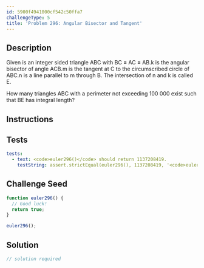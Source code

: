 ```yaml
---
id: 5900f4941000cf542c50ffa7
challengeType: 5
title: 'Problem 296: Angular Bisector and Tangent'
---
```


## Description
<section id='description'>
Given is an integer sided triangle ABC with BC ≤ AC ≤ AB.k is the angular bisector of angle ACB.m is the tangent at C to the circumscribed circle of ABC.n is a line parallel to m through B.
The intersection of n and k is called E.



How many triangles ABC with a perimeter not exceeding 100 000 exist such that BE has integral length?
</section>

## Instructions
<section id='instructions'>

</section>

## Tests
<section id='tests'>

```yml
tests:
  - text: <code>euler296()</code> should return 1137208419.
    testString: assert.strictEqual(euler296(), 1137208419, '<code>euler296()</code> should return 1137208419.');

```

</section>

## Challenge Seed
<section id='challengeSeed'>

<div id='js-seed'>

```js
function euler296() {
  // Good luck!
  return true;
}

euler296();
```

</div>



</section>

## Solution
<section id='solution'>

```js
// solution required
```

</section>
